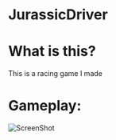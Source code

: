 # JurassicDriver

# What is this?
This is a racing game I made

# Gameplay:
![ScreenShot](/screenshots/latest.png)
